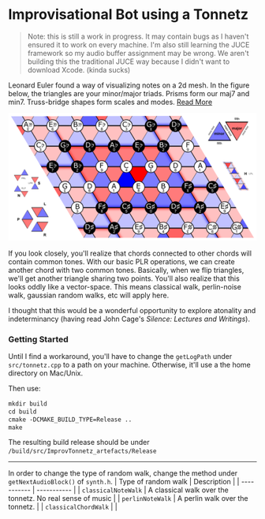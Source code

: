 
# Improvisational Bot using a Tonnetz

> Note: this is still a work in progress. It may contain bugs as I haven't ensured it to work on every machine. I'm also still learning the JUCE framework so my audio buffer assignment may be wrong.
> We aren't building this the traditional JUCE way because I didn't want to download Xcode. (kinda sucks)

Leonard Euler found a way of visualizing notes on a 2d mesh. In the figure below, the triangles are your minor/major triads. Prisms form our maj7 and min7. Truss-bridge shapes form scales and modes. [Read More](https://jazz-library.com/articles/tonnetz/)

![Image of a tonnetz](static/tonnetz.png)

If you look closely, you'll realize that chords connected to other chords will contain common tones. With our basic PLR operations, we can create another chord with two common tones. Basically, when we flip triangles, we'll get another triangle sharing two points. You'll also realize that this looks oddly like a vector-space. This means classical walk, perlin-noise walk, gaussian random walks, etc will apply here.

I thought that this would be a wonderful opportunity to explore atonality and indeterminancy (having read John Cage's *Silence: Lectures and Writings*).

### Getting Started

Until I find a workaround, you'll have to change the `getLogPath` under `src/tonnetz.cpp` to a path on your machine.
Otherwise, it'll use a the home directory on Mac/Unix.

Then use:
```
mkdir build
cd build
cmake -DCMAKE_BUILD_TYPE=Release ..
make
```

The resulting build release should be under `/build/src/ImprovTonnetz_artefacts/Release`

---
In order to change the type of random walk, change the method under `getNextAudioBlock()` of `synth.h`.
| Type of random walk | Description |
| ----------- | ----------- |
| `classicalNoteWalk` | A classical walk over the tonnetz. No real sense of music |
| `perlinNoteWalk` | A perlin walk over the tonnetz.  |
| `classicalChordWalk` |  |
